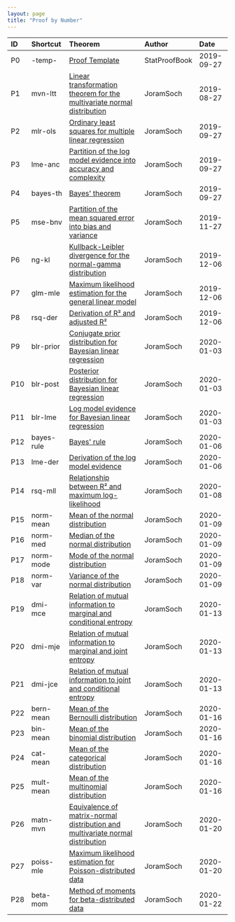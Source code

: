 ```yaml
---
layout: page
title: "Proof by Number"
---
```



| ID | Shortcut | Theorem | Author | Date |
|:-- |:-------- |:------- |:------ |:---- |
| P0 | -temp- | [Proof Template](/P/-temp-.html) | StatProofBook | 2019-09-27 |
| P1 | mvn-ltt | [Linear transformation theorem for the multivariate normal distribution](/P/mvn-ltt.html) | JoramSoch | 2019-08-27 |
| P2 | mlr-ols | [Ordinary least squares for multiple linear regression](/P/mlr-ols.html) | JoramSoch | 2019-09-27 |
| P3 | lme-anc | [Partition of the log model evidence into accuracy and complexity](/P/lme-anc.html) | JoramSoch | 2019-09-27 |
| P4 | bayes-th | [Bayes' theorem](/P/bayes-th.html) | JoramSoch | 2019-09-27 |
| P5 | mse-bnv | [Partition of the mean squared error into bias and variance](/P/mse-bnv.html) | JoramSoch | 2019-11-27 |
| P6 | ng-kl | [Kullback-Leibler divergence for the normal-gamma distribution](/P/ng-kl.html) | JoramSoch | 2019-12-06 |
| P7 | glm-mle | [Maximum likelihood estimation for the general linear model](/P/glm-mle.html) | JoramSoch | 2019-12-06 |
| P8 | rsq-der | [Derivation of R² and adjusted R²](/P/rsq-der.html) | JoramSoch | 2019-12-06 |
| P9 | blr-prior | [Conjugate prior distribution for Bayesian linear regression](/P/blr-prior.html) | JoramSoch | 2020-01-03 |
| P10 | blr-post | [Posterior distribution for Bayesian linear regression](/P/blr-post.html) | JoramSoch | 2020-01-03 |
| P11 | blr-lme | [Log model evidence for Bayesian linear regression](/P/blr-lme.html) | JoramSoch | 2020-01-03 |
| P12 | bayes-rule | [Bayes' rule](/P/bayes-rule.html) | JoramSoch | 2020-01-06 |
| P13 | lme-der | [Derivation of the log model evidence](/P/lme-der.html) | JoramSoch | 2020-01-06 |
| P14 | rsq-mll | [Relationship between R² and maximum log-likelihood](/P/rsq-mll.html) | JoramSoch | 2020-01-08 |
| P15 | norm-mean | [Mean of the normal distribution](/P/norm-mean.html) | JoramSoch | 2020-01-09 |
| P16 | norm-med | [Median of the normal distribution](/P/norm-med.html) | JoramSoch | 2020-01-09 |
| P17 | norm-mode | [Mode of the normal distribution](/P/norm-mode.html) | JoramSoch | 2020-01-09 |
| P18 | norm-var | [Variance of the normal distribution](/P/norm-var.html) | JoramSoch | 2020-01-09 |
| P19 | dmi-mce | [Relation of mutual information to marginal and conditional entropy](/P/dmi-mce.html) | JoramSoch | 2020-01-13 |
| P20 | dmi-mje | [Relation of mutual information to marginal and joint entropy](/P/dmi-mje.html) | JoramSoch | 2020-01-13 |
| P21 | dmi-jce | [Relation of mutual information to joint and conditional entropy](/P/dmi-jce.html) | JoramSoch | 2020-01-13 |
| P22 | bern-mean | [Mean of the Bernoulli distribution](/P/bern-mean.html) | JoramSoch | 2020-01-16 |
| P23 | bin-mean | [Mean of the binomial distribution](/P/bin-mean.html) | JoramSoch | 2020-01-16 |
| P24 | cat-mean | [Mean of the categorical distribution](/P/cat-mean.html) | JoramSoch | 2020-01-16 |
| P25 | mult-mean | [Mean of the multinomial distribution](/P/mult-mean.html) | JoramSoch | 2020-01-16 |
| P26 | matn-mvn | [Equivalence of matrix-normal distribution and multivariate normal distribution](/P/matn-mvn.html) | JoramSoch | 2020-01-20 |
| P27 | poiss-mle | [Maximum likelihood estimation for Poisson-distributed data](/P/poiss-mle.html) | JoramSoch | 2020-01-20 |
| P28 | beta-mom | [Method of moments for beta-distributed data](/P/beta-mom.html) | JoramSoch | 2020-01-22 |
